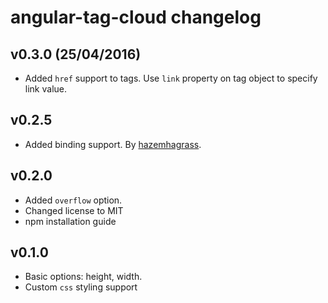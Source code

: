# angular-tag-cloud changelog

## v0.3.0 (25/04/2016)
- Added `href` support to tags. Use `link` property on tag object to specify link value.

## v0.2.5
- Added binding support. By [hazemhagrass](https://github.com/hazemhagrass).

## v0.2.0
- Added `overflow` option.
- Changed license to MIT
- npm installation guide

## v0.1.0
- Basic options: height, width.
- Custom `css` styling support
